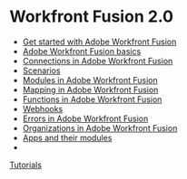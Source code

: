 

# Workfront Fusion 2.0

* [Get started with Adobe Workfront Fusion](../../../workfront-fusion/get-started/get-started.md) 
* [Adobe Workfront Fusion basics](../../../workfront-fusion/workfront-fusion-basics/workfront-fusion-basics.md) 
* [Connections in Adobe Workfront Fusion](../../../workfront-fusion/connections/connections.md) 
* [Scenarios](../../../workfront-fusion/scenarios/scenarios.md) 
* [Modules in Adobe Workfront Fusion](../../../workfront-fusion/modules/modules.md) 
* [Mapping in Adobe Workfront Fusion](../../../workfront-fusion/mapping/mapping.md) 
* [Functions in Adobe Workfront Fusion](../../../workfront-fusion/functions/functions.md) 
* [Webhooks](../../../workfront-fusion/webhooks/webhooks.md) 
* [Errors in Adobe Workfront Fusion](../../../workfront-fusion/errors/errors.md) 
* [Organizations in Adobe Workfront Fusion](../../../workfront-fusion/organizations/organizations.md) 
* [Apps and their modules](../../../workfront-fusion/apps-and-their-modules/apps-and-their-modules.md) 
* 

  <!--
  <a href="../../../workfront-fusion/tutorials/tutorials.md" class="MCXref xref" xrefformat="{para}" data-mc-conditions="QuicksilverOrClassic.Draft mode">Tutorials</a>
  -->

  [Tutorials](../../../workfront-fusion/tutorials/tutorials.md)

